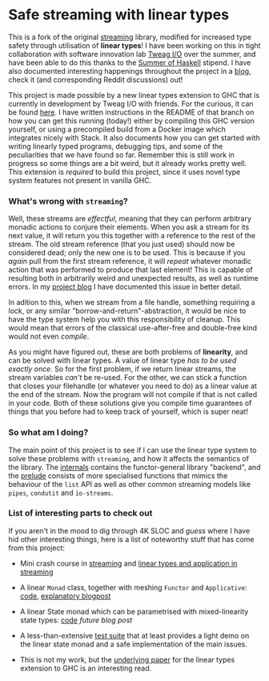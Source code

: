 Safe streaming with linear types
================================

This is a fork of the original [streaming](github.com/michaelt/streaming)
library, modified for increased type safety through utilisation of **linear
types**! I have been working on this in tight collaboration with software
innovation lab [Tweag I/O](https://www.tweag.io/) over the summer, and have
been able to do this thanks to the
[Summer of Haskell](https://summer.haskell.org/) stipend. I have also documented
interesting happenings throughout the project in a
[blog](https://m0ar.github.io/safe-streaming/), check it (and corresponding
Reddit discussions) out!


This project is made possible by a new linear types extension to GHC that is
currently in development by Tweag I/O with friends. For the curious, it can be
found [here](https://github.com/tweag/ghc/tree/linear-types). I have written
instructions in the README of that branch on how you can get this running
(today!) either by compiling this GHC version yourself, or using a
precompiled build from a Docker image which integrates nicely with Stack.
It also documents how you can get started with writing linearly typed
programs, debugging tips, and some of the peculiarities that we have found so
far. Remember this is still work in progress so some things are a bit weird,
but it already works pretty well. This extension is _required_ to build this
project, since it uses novel type system features not present in vanilla GHC.



### What's wrong with `streaming`?
Well, these streams are _effectful_, meaning that they can perform arbitrary
monadic actions to conjure their elements. When you ask a stream for its next
value, it will return you this together with a reference to the rest of the
stream. The old stream reference (that you just used) should now be considered
dead; only the new one is to be used. This is because if you _again_ pull from
the first stream reference, it will _repeat_ whatever monadic action that was
performed to produce that last element! This is capable of resulting both in
arbitrarily weird and unexpected results, as well as runtime errors. In my
[project blog](https://m0ar.github.io/safe-streaming/2017/06/19/linear-types-101.html)
I have documented this issue in better detail.


In adition to this, when we stream from a file handle, something requiring a
lock, or any similar "borrow-and-return"-abstraction, it would be nice to have
the type system help you with this responsibility of cleanup. This would mean
that errors of the classical use-after-free and double-free kind would
not even _compile_.


As you might have figured out, these are both problems of **linearity**, and
can be solved with linear types. A value of linear type _has to be used
exactly once_. So for the first problem, if we return linear streams, the
stream variables _can't_ be re-used. For the other, we can stick a function
that closes your filehandle (or whatever you need to do) as a linear value at
the end of the stream. Now the program will not compile if that is not called
in your code. Both of these solutions give you compile time guarantees of things
that you before had to keep track of yourself, which is super neat!



### So what am I doing?
The main point of this project is to see if I can use the linear type system
to solve these problems with `streaming`, and how it affects the semantics of
the library. The [internals](https://github.com/m0ar/safe-streaming/blob/master/src/Streaming/Internal.hs)
contains the functor-general library "backend", and the
[prelude](https://github.com/m0ar/safe-streaming/blob/master/src/Streaming/Prelude.hs)
consists of more specialised functions that mimics the behaviour of the `list`
API as well as other common streaming models like `pipes`, `condutit` and
`io-streams`.



### List of interesting parts to check out
If you aren't in the mood to dig through 4K SLOC and _guess_ where I have hid
other interesting things, here is a list of noteworthy stuff that has come
from this project:

* Mini crash course in
  [streaming](https://m0ar.github.io/safe-streaming/2017/06/13/what-are-streams-anyway.html)
  and [linear types and application in streaming](https://m0ar.github.io/safe-streaming/2017/06/19/linear-types-101.html)

* A linear `Monad` class, together with meshing `Functor` and `Applicative`: [code](https://github.com/m0ar/safe-streaming/blob/master/src/Control/Monad/LMonad.hs), [explanatory blogpost](https://m0ar.github.io/safe-streaming/2017/07/20/homegrown-linear-monads.html)

* A linear State monad which can be parametrised with mixed-linearity state
  types: [code](https://github.com/m0ar/safe-streaming/blob/master/src/Control/Monad/State/LState.hs)
  *future blog post*

* A less-than-extensive [test suite](https://github.com/m0ar/safe-streaming/blob/master/test/Spec.hs)
  that at least provides a light demo on the linear state monad and a safe
  implementation of the main issues.

* This is not my work, but the [underlying paper](https://github.com/tweag/linear-types/releases/download/v2.0/hlt.pdf)
  for the linear types extension to GHC is an interesting read.
